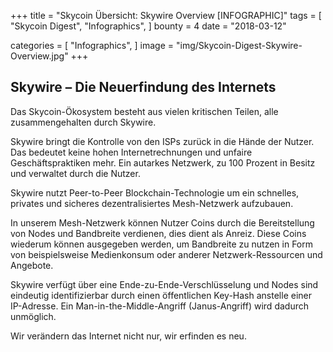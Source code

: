 +++
title = "Skycoin Übersicht: Skywire Overview [INFOGRAPHIC]"
tags = [
    "Skycoin Digest",
    "Infographics",
]
bounty = 4
date = "2018-03-12"

categories = [
    "Infographics",
]
image = "img/Skycoin-Digest-Skywire-Overview.jpg"
+++

## Skywire – Die Neuerfindung des Internets 

Das Skycoin-Ökosystem besteht aus vielen kritischen Teilen, alle zusammengehalten durch Skywire. 

Skywire bringt die Kontrolle von den ISPs zurück in die Hände der Nutzer. Das bedeutet keine hohen Internetrechnungen und unfaire Geschäftspraktiken mehr. Ein autarkes Netzwerk, zu 100 Prozent in Besitz und verwaltet durch die Nutzer. 

Skywire nutzt Peer-to-Peer Blockchain-Technologie um ein schnelles, privates und sicheres dezentralisiertes Mesh-Netzwerk aufzubauen. 

In unserem Mesh-Netzwerk können Nutzer Coins durch die Bereitstellung von Nodes und Bandbreite verdienen, dies dient als Anreiz. Diese Coins wiederum können ausgegeben werden, um Bandbreite zu nutzen in Form von beispielsweise Medienkonsum oder anderer Netzwerk-Ressourcen und Angebote. 

Skywire verfügt über eine Ende-zu-Ende-Verschlüsselung und Nodes sind eindeutig identifizierbar durch einen öffentlichen Key-Hash anstelle einer IP-Adresse. Ein Man-in-the-Middle-Angriff (Janus-Angriff) wird dadurch unmöglich. 

Wir verändern das Internet nicht nur, wir erfinden es neu. 
